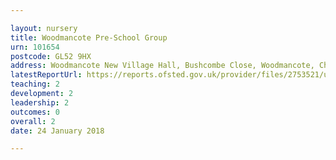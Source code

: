 ```yaml
---

layout: nursery
title: Woodmancote Pre-School Group
urn: 101654
postcode: GL52 9HX
address: Woodmancote New Village Hall, Bushcombe Close, Woodmancote, Cheltenham, Gloucestershire, GL52 9HX
latestReportUrl: https://reports.ofsted.gov.uk/provider/files/2753521/urn/101654.pdf
teaching: 2
development: 2
leadership: 2
outcomes: 0
overall: 2
date: 24 January 2018

---
```

